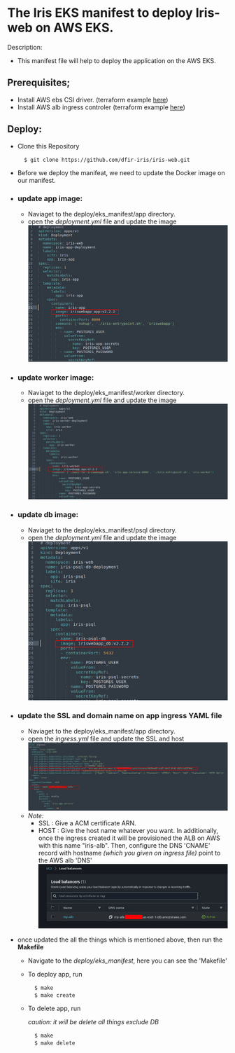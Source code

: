 # The Iris EKS manifest to deploy Iris-web on AWS EKS.

Description:
  - This manifest file will help to deploy the application on the AWS EKS.

## Prerequisites;
 - Install AWS ebs CSI driver. (terraform example [here](https://github.com/s3lva-kumar/terraform-eks-plugin/tree/master/terraform-amazon-ebs-csi-driver))
 - Install AWS alb ingress controler (terraform example [here](https://github.com/s3lva-kumar/terraform-eks-plugin/tree/master/terraform-amazon-alb-ingress))

## Deploy:
 - Clone this Repository
      ``` bash   
        $ git clone https://github.com/dfir-iris/iris-web.git
      ```
 - Before we deploy the manifeat, we need to update the Docker image on our manifest.
 - ### update app image:
    - Naviaget to the deploy/eks_manifest/app directory.
    - open the *deployment.yml* file and update the image
    ![App Screenshot](./images/app-image-update.png)
- ### update worker image:
    - Naviaget to the deploy/eks_manifest/worker directory.
    - open the *deployment.yml* file and update the image
    ![App Screenshot](./images/worker-image-update.png)

- ### update db image:
    - Naviaget to the deploy/eks_manifest/psql directory.
    - open the *deployment.yml* file and update the image
    ![App Screenshot](./images/db-image-update.png)

- ### update the SSL and domain name on app ingress YAML file
    - Naviaget to the deploy/eks_manifest/app directory.
    - open the *ingress.yml* file and update the SSL and host
    ![App Screenshot](./images/ingress.png)
    - *Note:*
      - SSL : 
        Give a ACM certificate ARN.
      - HOST : 
         Give the host name whatever you want. In additionally, once the ingress created it will be provisioned the ALB on AWS with this name "iris-alb". Then, configure the DNS 'CNAME' record with hostname *(which you given on ingress file)* point to the AWS alb 'DNS'
         ![APP Screenshot](./images/alb-dns.png)

- once updated the all the things which is mentioned above, then run the **Makefile**
    - Navigate to the *deploy/eks_manifest*, here you can see the 'Makefile'
    - To deploy app, run 
      ``` bash 
        $ make
        $ make create
         ```
    - To delete app, run
      
      *caution: it will be delete all things exclude DB*
      ``` bash
        $ make
        $ make delete
      ```